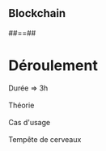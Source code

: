 <!-- .slide: class="first-slide" sfeir-level="1" sfeir-techno="Block⛓️" -->

# 

## **Blockchain**

##==##

# Déroulement

<p class="center">
Durée => 3h<br><br>
Théorie<br><br>
Cas d'usage<br><br>
Tempête de cerveaux<br>
</p>